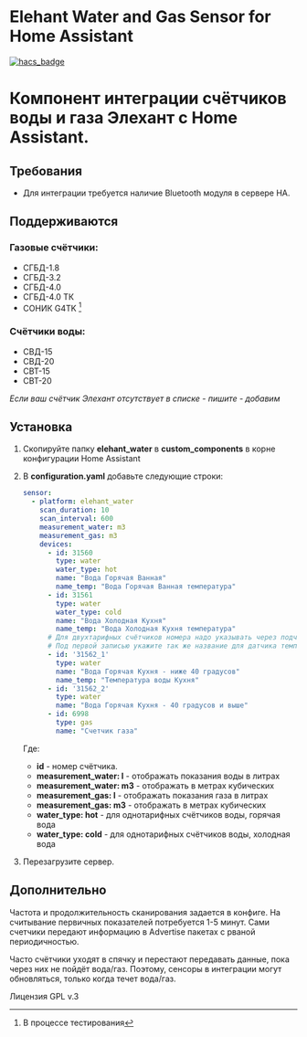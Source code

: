 # Elehant Water and Gas Sensor for Home Assistant

[![hacs_badge](https://img.shields.io/badge/HACS-Custom-orange.svg)](https://github.com/custom-components/hacs)

# Компонент интеграции счётчиков воды и газа Элехант с Home Assistant.
## Требования
* Для интеграции требуется наличие Bluetooth модуля в сервере HA.

## Поддерживаются
### Газовые счётчики:
* СГБД-1.8
* СГБД-3.2
* СГБД-4.0
* СГБД-4.0 ТК
* СОНИК G4TK [^1]

### Счётчики воды:
* СВД-15
* СВД-20
* СВТ-15
* СВТ-20

*Если ваш счётчик Элехант отсутствует в списке - пишите - добавим*

[^1]: В процессе тестирования

## Установка
1. Скопируйте папку **elehant_water** в **custom_components** в корне конфигурации Home Assistant
2. В **configuration.yaml** добавьте следующие строки:

    ```yaml
    sensor:
      - platform: elehant_water
        scan_duration: 10
        scan_interval: 600
        measurement_water: m3
        measurement_gas: m3
        devices:
          - id: 31560
            type: water
            water_type: hot
            name: "Вода Горячая Ванная"            
            name_temp: "Вода Горячая Ванная температура"
          - id: 31561
            type: water
            water_type: cold
            name: "Вода Холодная Кухня"
            name_temp: "Вода Холодная Кухня температура"
          # Для двухтарифных счётчиков номера надо указывать через подчеркивание и в кавычках
          # Под первой записью укажите так же название для датчика температуры
          - id: '31562_1'
            type: water
            name: "Вода Горячая Кухня - ниже 40 градусов"
            name_temp: "Температура воды Кухня"
          - id: '31562_2'
            type: water
            name: "Вода Горячая Кухня - 40 градусов и выше"
          - id: 6998
            type: gas
            name: "Счетчик газа"
    ```

    Где: 
    * **id** - номер счётчика.
    * **measurement_water: l** - отображать показания воды в литрах
    * **measurement_water: m3** - отображать в метрах кубических
    * **measurement_gas: l** - отображать показания газа в литрах
    * **measurement_gas: m3** - отображать в метрах кубических
    * **water_type: hot** - для однотарифных счётчиков воды, горячая вода
    * **water_type: cold** - для однотарифных счётчиков воды, холодная вода

3. Перезагрузите сервер.

## Дополнительно

Частота и продолжительность сканирования задается в конфиге. На считывание первичных показателей потребуется 1-5 минут. Сами счетчики передают информацию в Advertise пакетах с рваной периодичностью.

Часто счётчики уходят в спячку и перестают передавать данные, пока через них не пойдёт вода/газ. Поэтому, сенсоры в интеграции могут обновляться, только когда течет вода/газ.

Лицензия GPL v.3
